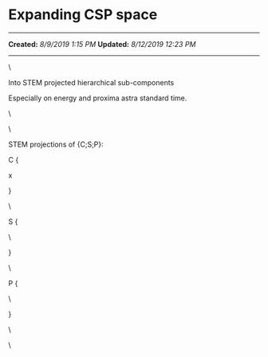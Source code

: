 Expanding CSP space
===================

  -------------- ----------------------
  **Created:**   *8/9/2019 1:15 PM*
  **Updated:**   *8/12/2019 12:23 PM*
  -------------- ----------------------

\

Into STEM projected hierarchical sub-components

Especially on energy and proxima astra standard time.

\

\

STEM projections of {C;S;P}:

C {

x

}

\

S {

\

}

\

P {

\

}

\

\

 
